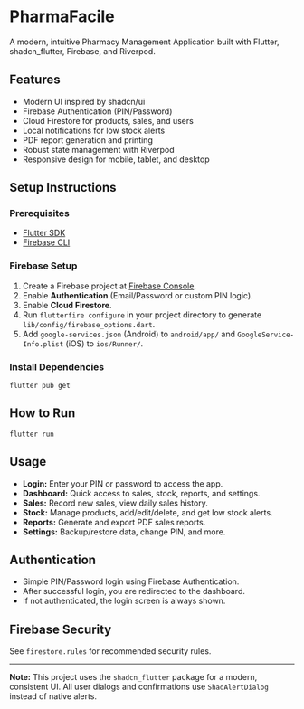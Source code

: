 # PharmaFacile

A modern, intuitive Pharmacy Management Application built with Flutter, shadcn_flutter, Firebase, and Riverpod.

## Features

- Modern UI inspired by shadcn/ui
- Firebase Authentication (PIN/Password)
- Cloud Firestore for products, sales, and users
- Local notifications for low stock alerts
- PDF report generation and printing
- Robust state management with Riverpod
- Responsive design for mobile, tablet, and desktop

## Setup Instructions

### Prerequisites

- [Flutter SDK](https://flutter.dev/docs/get-started/install)
- [Firebase CLI](https://firebase.google.com/docs/cli)

### Firebase Setup

1. Create a Firebase project at [Firebase Console](https://console.firebase.google.com/).
2. Enable **Authentication** (Email/Password or custom PIN logic).
3. Enable **Cloud Firestore**.
4. Run `flutterfire configure` in your project directory to generate `lib/config/firebase_options.dart`.
5. Add `google-services.json` (Android) to `android/app/` and `GoogleService-Info.plist` (iOS) to `ios/Runner/`.

### Install Dependencies

```
flutter pub get
```

## How to Run

```
flutter run
```

## Usage

- **Login:** Enter your PIN or password to access the app.
- **Dashboard:** Quick access to sales, stock, reports, and settings.
- **Sales:** Record new sales, view daily sales history.
- **Stock:** Manage products, add/edit/delete, and get low stock alerts.
- **Reports:** Generate and export PDF sales reports.
- **Settings:** Backup/restore data, change PIN, and more.

## Authentication

- Simple PIN/Password login using Firebase Authentication.
- After successful login, you are redirected to the dashboard.
- If not authenticated, the login screen is always shown.

## Firebase Security

See `firestore.rules` for recommended security rules.

---

**Note:** This project uses the `shadcn_flutter` package for a modern, consistent UI. All user dialogs and confirmations use `ShadAlertDialog` instead of native alerts.
